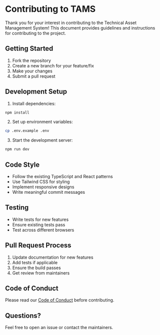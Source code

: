 # Contributing to TAMS

Thank you for your interest in contributing to the Technical Asset Management System! This document provides guidelines and instructions for contributing to the project.

## Getting Started

1. Fork the repository
2. Create a new branch for your feature/fix
3. Make your changes
4. Submit a pull request

## Development Setup

1. Install dependencies:
```bash
npm install
```

2. Set up environment variables:
```bash
cp .env.example .env
```

3. Start the development server:
```bash
npm run dev
```

## Code Style

- Follow the existing TypeScript and React patterns
- Use Tailwind CSS for styling
- Implement responsive designs
- Write meaningful commit messages

## Testing

- Write tests for new features
- Ensure existing tests pass
- Test across different browsers

## Pull Request Process

1. Update documentation for new features
2. Add tests if applicable
3. Ensure the build passes
4. Get review from maintainers

## Code of Conduct

Please read our [Code of Conduct](CODE_OF_CONDUCT.md) before contributing.

## Questions?

Feel free to open an issue or contact the maintainers.